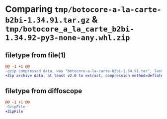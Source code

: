 # Comparing `tmp/botocore-a-la-carte-b2bi-1.34.91.tar.gz` & `tmp/botocore_a_la_carte_b2bi-1.34.92-py3-none-any.whl.zip`

## filetype from file(1)

```diff
@@ -1 +1 @@
-gzip compressed data, was "botocore-a-la-carte-b2bi-1.34.91.tar", last modified: Thu Apr 25 01:03:25 2024, max compression
+Zip archive data, at least v2.0 to extract, compression method=deflate
```

## filetype from diffoscope

```diff
@@ -1 +1 @@
-GzipFile
+ZipFile
```


